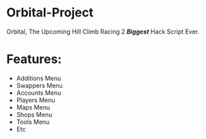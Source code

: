 # Orbital-Project
Orbital, The Upcoming Hill Climb Racing 2 ***Biggest*** Hack Script Ever.

# Features:
- Additions Menu
- Swappers Menu
- Accounts Menu
- Players Menu
- Maps Menu
- Shops Menu
- Tools Menu
- Etc
